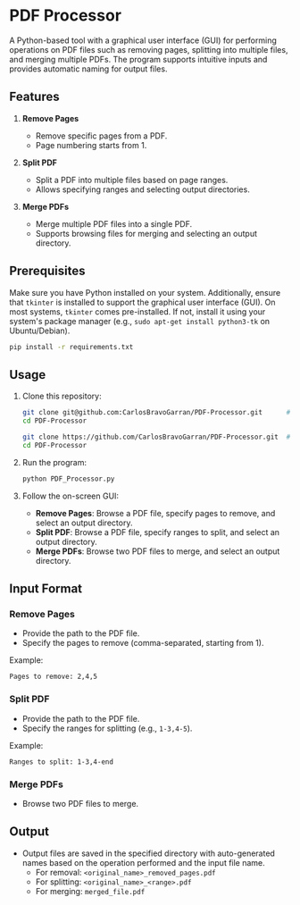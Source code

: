 # PDF Processor

A Python-based tool with a graphical user interface (GUI) for performing operations on PDF files such as removing pages, splitting into multiple files, and merging multiple PDFs. The program supports intuitive inputs and provides automatic naming for output files.
## Features

1. **Remove Pages**
   - Remove specific pages from a PDF.
   - Page numbering starts from 1.

2. **Split PDF**
   - Split a PDF into multiple files based on page ranges.
   - Allows specifying ranges and selecting output directories.

3. **Merge PDFs**
   - Merge multiple PDF files into a single PDF.
   - Supports browsing files for merging and selecting an output directory.

## Prerequisites

Make sure you have Python installed on your system. Additionally, ensure that `tkinter` is installed to support the graphical user interface (GUI). On most systems, `tkinter` comes pre-installed. If not, install it using your system's package manager (e.g., `sudo apt-get install python3-tk` on Ubuntu/Debian).

```bash
pip install -r requirements.txt
```

## Usage

1. Clone this repository:
   ```bash
   git clone git@github.com:CarlosBravoGarran/PDF-Processor.git      # SSH
   cd PDF-Processor
   ```
   ```bash
   git clone https://github.com/CarlosBravoGarran/PDF-Processor.git  # HTTPS
   cd PDF-Processor
   ```

2. Run the program:
   ```bash
   python PDF_Processor.py
   ```

3. Follow the on-screen GUI:
   - **Remove Pages**: Browse a PDF file, specify pages to remove, and select an output directory.
   - **Split PDF**: Browse a PDF file, specify ranges to split, and select an output directory.
   - **Merge PDFs**: Browse two PDF files to merge, and select an output directory.

## Input Format

### Remove Pages
- Provide the path to the PDF file.
- Specify the pages to remove (comma-separated, starting from 1).

Example:
```
Pages to remove: 2,4,5
```

### Split PDF
- Provide the path to the PDF file.
- Specify the ranges for splitting (e.g., `1-3,4-5`).

Example:
```
Ranges to split: 1-3,4-end
```

### Merge PDFs
- Browse two PDF files to merge.

## Output

- Output files are saved in the specified directory with auto-generated names based on the operation performed and the input file name.
  - For removal: `<original_name>_removed_pages.pdf`
  - For splitting: `<original_name>_<range>.pdf`
  - For merging: `merged_file.pdf`
